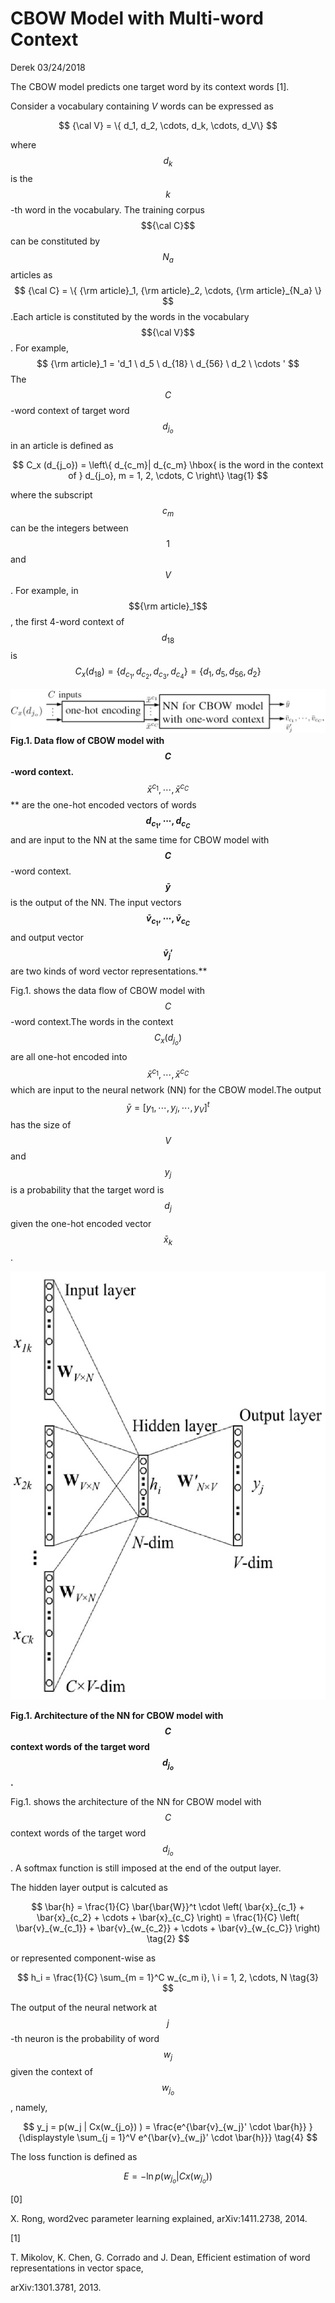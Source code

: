 # CBOW Model with Multi-word Context

Derek 03/24/2018

The CBOW model predicts one target word by its context words \[1\].

Consider a vocabulary containing _V_ words can be expressed as


$$
{\cal V} = \{ d_1, d_2, \cdots, d_k, \cdots, d_V\}
$$


where $$d_k$$ is the  $$k$$-th word in the vocabulary. The training corpus $${\cal C}$$  can be constituted by $$N_a$$ articles as 
$$
{\cal C} = \{ {\rm article}_1, {\rm article}_2, \cdots, {\rm article}_{N_a} \}
$$
.Each article is constituted by the words in the vocabulary $${\cal V}$$. For example, 
$$
{\rm article}_1 = 'd_1 \ d_5 \ d_{18} \ d_{56} \ d_2 \ \cdots '
$$
The $$C$$-word context of target word $$d_{j_o}$$ in an article is defined as


$$
C_x (d_{j_o}) = \left\{ d_{c_m}| d_{c_m} \hbox{ is the word in the context of } d_{j_o}, m = 1, 2, \cdots, C \right\} \tag{1}
$$


where the subscript $$c_m$$ can be the integers between $$1$$ and $$V$$. For example, in $${\rm article}_1$$, the first 4-word context of $$d_{18}$$ is 
$$
C_x (d_{18}) = \{ d_{c_1}, d_{c_2}, d_{c_3}, d_{c_4} \} = \{ d_1, d_5, d_56, d_2 \}
$$


![](/assets/data_flow_of_CBOW_C_word_context_1.jpg)**Fig.1. Data flow of CBOW model with **$$C$$**-word context.**$$\bar{x}^{c_1}, \cdots, \bar{x}^{c_C}$$** are the one-hot encoded vectors of words **$$d_{c_1}, \cdots, d_{c_C}$$** and are input to the NN at the same time for CBOW model with **$$C$$**-word context. **$$\bar{y}$$** is the output of the NN. The input vectors **$$\bar{v}_{c_1}, \cdots, \bar{v}_{c_C}$$** and output vector **$$\bar{v}_j'$$** are two kinds of word vector representations.**

Fig.1. shows the  data flow of CBOW model with $$C$$-word context.The words in the context $$C_x(d_{j_o})$$ are all one-hot encoded into $$\bar{x}^{c_1}, \cdots, \bar{x}^{c_C}$$ which are input to the neural network \(NN\) for the CBOW model.The output $$\bar{y} = [y_1, \cdots, y_j, \cdots, y_V]^t$$ has the size of $$V$$ and $$y_j$$ is a probability that the target word is $$d_j$$ given the one-hot encoded vector $$\bar{x}_k$$. 

![](/assets/CBOW_cword.png)

**Fig.1. Architecture of the NN for CBOW model with **$$C$$** context words of the target word **$$d_{j_o}$$**.**

Fig.1. shows the architecture of the NN for CBOW model with $$C$$ context words of the target word $$d_{j_o}$$. A softmax function is still imposed at the end of the output layer.

The hidden layer output is calcuted as


$$
\bar{h} = \frac{1}{C} \bar{\bar{W}}^t \cdot \left( \bar{x}_{c_1} + \bar{x}_{c_2} + \cdots + \bar{x}_{c_C} \right)
 = \frac{1}{C} \left( \bar{v}_{w_{c_1}} + \bar{v}_{w_{c_2}} + \cdots + \bar{v}_{w_{c_C}} \right) \tag{2}
$$


or represented component-wise as


$$
h_i = \frac{1}{C} \sum_{m = 1}^C w_{c_m i}, \ i = 1, 2, \cdots, N 
\tag{3}
$$


The output of the neural network at $$j$$-th neuron is the probability of word $$w_j$$ given the context of $$w_{j_o}$$, namely,


$$
y_j = p(w_j | Cx(w_{j_o}) ) = \frac{e^{\bar{v}_{w_j}' \cdot \bar{h}} }{\displaystyle \sum_{j = 1}^V e^{\bar{v}_{w_j}' \cdot \bar{h}}} \tag{4}
$$


The loss function is defined as


$$
E = -\ln p(w_{j_o}| Cx(w_{j_o})) \tag{5}
$$


\[0\]

X. Rong, word2vec parameter learning explained, arXiv:1411.2738, 2014.

\[1\]

T. Mikolov, K. Chen, G. Corrado and J. Dean, Efficient estimation of word representations in vector space,

arXiv:1301.3781, 2013.

